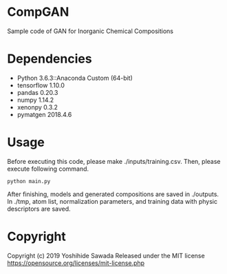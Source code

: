 # CompGAN
Sample code of GAN for Inorganic Chemical Compositions

# Dependencies
- Python 3.6.3::Anaconda Custom (64-bit)
- tensorflow 1.10.0
- pandas 0.20.3
- numpy 1.14.2
- xenonpy 0.3.2
- pymatgen 2018.4.6

# Usage
Before executing this code, please make ./inputs/training.csv. Then, please execute following command.

`python main.py`

After finishing, models and generated compositions are saved in ./outputs. In ./tmp, atom list, normalization parameters, and training data with physic descriptors are saved.

# Copyright
Copyright (c) 2019 Yoshihide Sawada
Released under the MIT license
https://opensource.org/licenses/mit-license.php
